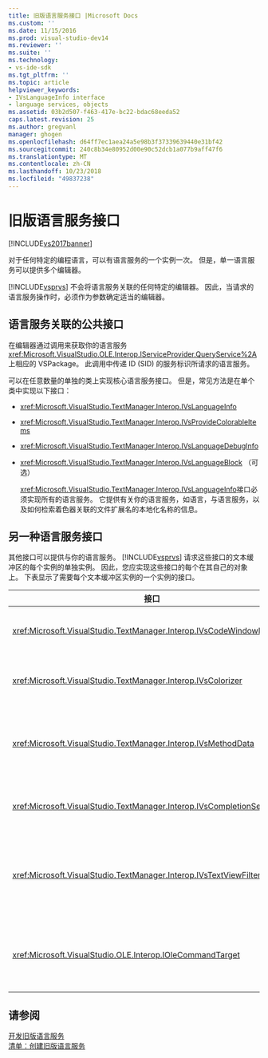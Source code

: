 ```yaml
---
title: 旧版语言服务接口 |Microsoft Docs
ms.custom: ''
ms.date: 11/15/2016
ms.prod: visual-studio-dev14
ms.reviewer: ''
ms.suite: ''
ms.technology:
- vs-ide-sdk
ms.tgt_pltfrm: ''
ms.topic: article
helpviewer_keywords:
- IVsLanguageInfo interface
- language services, objects
ms.assetid: 03b2d507-f463-417e-bc22-bdac68eeda52
caps.latest.revision: 25
ms.author: gregvanl
manager: ghogen
ms.openlocfilehash: d64ff7ec1aea24a5e98b3f37339639440e31bf42
ms.sourcegitcommit: 240c8b34e80952d00e90c52dcb1a077b9aff47f6
ms.translationtype: MT
ms.contentlocale: zh-CN
ms.lasthandoff: 10/23/2018
ms.locfileid: "49837238"
---
```

# <a name="legacy-language-service-interfaces"></a>旧版语言服务接口
[!INCLUDE[vs2017banner](../../includes/vs2017banner.md)]

对于任何特定的编程语言，可以有语言服务的一个实例一次。 但是，单一语言服务可以提供多个编辑器。  
  
 [!INCLUDE[vsprvs](../../includes/vsprvs-md.md)] 不会将语言服务关联的任何特定的编辑器。 因此，当请求的语言服务操作时，必须作为参数确定适当的编辑器。  
  
## <a name="common-interfaces-associated-with-language-services"></a>语言服务关联的公共接口  
 在编辑器通过调用来获取你的语言服务<xref:Microsoft.VisualStudio.OLE.Interop.IServiceProvider.QueryService%2A>上相应的 VSPackage。 此调用中传递 ID (SID) 的服务标识所请求的语言服务。  
  
 可以在任意数量的单独的类上实现核心语言服务接口。 但是，常见方法是在单个类中实现以下接口：  
  
- <xref:Microsoft.VisualStudio.TextManager.Interop.IVsLanguageInfo>  
  
- <xref:Microsoft.VisualStudio.TextManager.Interop.IVsProvideColorableItems>  
  
- <xref:Microsoft.VisualStudio.TextManager.Interop.IVsLanguageDebugInfo>  
  
- <xref:Microsoft.VisualStudio.TextManager.Interop.IVsLanguageBlock> （可选）  
  
  <xref:Microsoft.VisualStudio.TextManager.Interop.IVsLanguageInfo>接口必须实现所有的语言服务。 它提供有关你的语言服务，如语言，与语言服务，以及如何检索着色器关联的文件扩展名的本地化名称的信息。  
  
## <a name="additional-language-service-interfaces"></a>另一种语言服务接口  
 其他接口可以提供与你的语言服务。 [!INCLUDE[vsprvs](../../includes/vsprvs-md.md)] 请求这些接口的文本缓冲区的每个实例的单独实例。 因此，您应实现这些接口的每个在其自己的对象上。 下表显示了需要每个文本缓冲区实例的一个实例的接口。  
  
|接口|描述|  
|---------------|-----------------|  
|<xref:Microsoft.VisualStudio.TextManager.Interop.IVsCodeWindowManager>|管理代码窗口修饰，如下拉栏。 可以通过使用来获取此接口<xref:Microsoft.VisualStudio.TextManager.Interop.IVsLanguageInfo.GetCodeWindowManager%2A>方法。 还有一个<xref:Microsoft.VisualStudio.TextManager.Interop.IVsCodeWindowManager>每个代码窗口。|  
|<xref:Microsoft.VisualStudio.TextManager.Interop.IVsColorizer>|用于控制语言关键字和分隔符。 可以通过使用来获取此接口<xref:Microsoft.VisualStudio.TextManager.Interop.IVsLanguageInfo.GetColorizer%2A>方法。 <xref:Microsoft.VisualStudio.TextManager.Interop.IVsColorizer> 在绘制时调用。 避免在计算密集型工作<xref:Microsoft.VisualStudio.TextManager.Interop.IVsColorizer>或性能可能会受到影响。|  
|<xref:Microsoft.VisualStudio.TextManager.Interop.IVsMethodData>|提供了 IntelliSense 参数工具提示。 当语言服务识别出的字符，该值指示该方法的数据应是显示，例如左括号，它将调用<xref:Microsoft.VisualStudio.TextManager.Interop.IVsMethodTipWindow.SetMethodData%2A>方法以通知文本的视图，语言服务已准备好显示的参数信息工具提示。 文本视图然后回调到语言服务由使用的方法<xref:Microsoft.VisualStudio.TextManager.Interop.IVsMethodData>接口，用于获取所需的信息以显示工具提示。|  
|<xref:Microsoft.VisualStudio.TextManager.Interop.IVsCompletionSet>|提供了 IntelliSense 语句完成。 当语言服务已准备好显示完成列表时，它将调用<xref:Microsoft.VisualStudio.TextManager.Interop.IVsTextView.UpdateCompletionStatus%2A>文本视图上的方法。 文本视图然后回调到语言服务的使用方法<xref:Microsoft.VisualStudio.TextManager.Interop.IVsCompletionSet>对象。|  
|<xref:Microsoft.VisualStudio.TextManager.Interop.IVsTextViewFilter>|允许修改文本视图使用的命令处理程序。 在其中您实现的类<xref:Microsoft.VisualStudio.TextManager.Interop.IVsTextViewFilter>接口还必须实现<xref:Microsoft.VisualStudio.OLE.Interop.IOleCommandTarget>接口。 文本视图检索<xref:Microsoft.VisualStudio.TextManager.Interop.IVsTextViewFilter>通过查询对象<xref:Microsoft.VisualStudio.OLE.Interop.IOleCommandTarget>对象传递到<xref:Microsoft.VisualStudio.TextManager.Interop.IVsTextView.AddCommandFilter%2A>方法。 应有一个<xref:Microsoft.VisualStudio.TextManager.Interop.IVsTextViewFilter>为每个视图的对象。|  
|<xref:Microsoft.VisualStudio.OLE.Interop.IOleCommandTarget>|截获命令在用户键入到代码窗口。 监视输出你<xref:Microsoft.VisualStudio.OLE.Interop.IOleCommandTarget>实现，以提供自定义完成信息并查看修改<br /><br /> 要传递你<xref:Microsoft.VisualStudio.OLE.Interop.IOleCommandTarget>对象的文本视图中，调用<xref:Microsoft.VisualStudio.TextManager.Interop.IVsTextView.AddCommandFilter%2A>。|  
  
## <a name="see-also"></a>请参阅  
 [开发旧版语言服务](../../extensibility/internals/developing-a-legacy-language-service.md)   
 [清单：创建旧版语言服务](../../extensibility/internals/checklist-creating-a-legacy-language-service.md)

